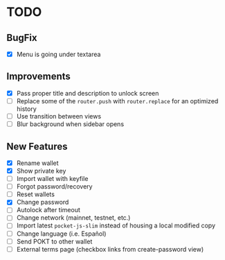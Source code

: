 # TODO

## BugFix

-  [x] Menu is going under textarea

## Improvements

-  [x] Pass proper title and description to unlock screen
-  [ ] Replace some of the `router.push` with `router.replace` for an optimized history
-  [ ] Use transition between views
-  [ ] Blur background when sidebar opens

## New Features

-  [x] Rename wallet
-  [x] Show private key
-  [ ] Import wallet with keyfile
-  [ ] Forgot password/recovery
-  [ ] Reset wallets
-  [x] Change password
-  [ ] Autolock after timeout
-  [ ] Change network (mainnet, testnet, etc.)
-  [ ] Import latest `pocket-js-slim` instead of housing a local modified copy
-  [ ] Change language (i.e. Español)
-  [ ] Send POKT to other wallet
-  [ ] External terms page (checkbox links from create-password view)
